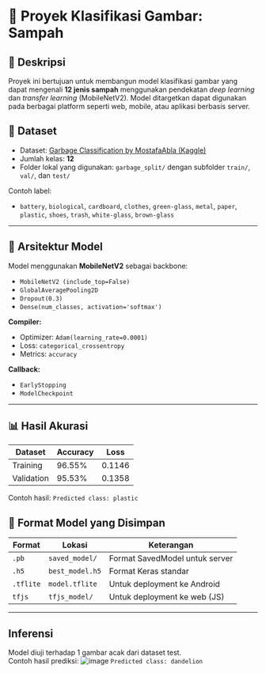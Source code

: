 # 🧠 Proyek Klasifikasi Gambar: Sampah

## 📌 Deskripsi
Proyek ini bertujuan untuk membangun model klasifikasi gambar yang dapat mengenali **12 jenis sampah** menggunakan pendekatan *deep learning* dan *transfer learning* (MobileNetV2). Model ditargetkan dapat digunakan pada berbagai platform seperti web, mobile, atau aplikasi berbasis server.

## 📂 Dataset
- Dataset: [Garbage Classification by MostafaAbla (Kaggle)](https://www.kaggle.com/datasets/mostafaabla/garbage-classification)
- Jumlah kelas: **12**
- Folder lokal yang digunakan: `garbage_split/` dengan subfolder `train/`, `val/`, dan `test/`

Contoh label:
- `battery`, `biological`, `cardboard`, `clothes`, `green-glass`, `metal`, `paper`, `plastic`, `shoes`, `trash`, `white-glass`, `brown-glass`

---

## 🧠 Arsitektur Model

Model menggunakan **MobileNetV2** sebagai backbone:

- `MobileNetV2 (include_top=False)`
- `GlobalAveragePooling2D`
- `Dropout(0.3)`
- `Dense(num_classes, activation='softmax')`

**Compiler:**
- Optimizer: `Adam(learning_rate=0.0001)`
- Loss: `categorical_crossentropy`
- Metrics: `accuracy`

**Callback:**
- `EarlyStopping`
- `ModelCheckpoint`

---

## 📊 Hasil Akurasi

| Dataset      | Accuracy | Loss    |
|--------------|----------|---------|
| Training     | 96.55%   | 0.1146  |
| Validation   | 95.53%   | 0.1358  |

Contoh hasil:
`Predicted class: plastic`

## 💾 Format Model yang Disimpan

| Format   | Lokasi           | Keterangan                           |
|----------|------------------|--------------------------------------|
| `.pb`    | `saved_model/`   | Format SavedModel untuk server       |
| `.h5`    | `best_model.h5`  | Format Keras standar                 |
| `.tflite`| `model.tflite`   | Untuk deployment ke Android          |
| `tfjs`   | `tfjs_model/`    | Untuk deployment ke web (JS)         |

---

## Inferensi
Model diuji terhadap 1 gambar acak dari dataset test.  
Contoh hasil prediksi: 
![image](https://github.com/user-attachments/assets/f0bafa0a-f70a-419f-843d-0b72a6dcd814)
`Predicted class: dandelion`
